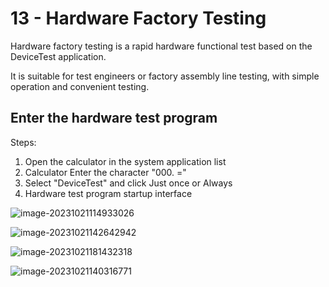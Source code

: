 # 13 - Hardware Factory Testing

Hardware factory testing is a rapid hardware functional test based on the DeviceTest application.

It is suitable for test engineers or factory assembly line testing, with simple operation and convenient testing.



## Enter the hardware test program

Steps:

1. Open the calculator in the system application list
2. Calculator Enter the character "000. ="
3. Select "DeviceTest" and click Just once or Always
4. Hardware test program startup interface



![image-20231021114933026](http://tanzhtanzh.oss-cn-shenzhen.aliyuncs.com/img/image-20231021114933026.png)



![image-20231021142642942](http://tanzhtanzh.oss-cn-shenzhen.aliyuncs.com/img/image-20231021142642942.png)





![image-20231021181432318](http://tanzhtanzh.oss-cn-shenzhen.aliyuncs.com/img/image-20231021181432318.png)





![image-20231021140316771](http://tanzhtanzh.oss-cn-shenzhen.aliyuncs.com/img/image-20231021140316771.png)





